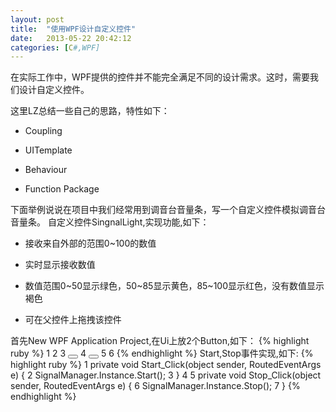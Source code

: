 ```yaml
---
layout: post
title:  "使用WPF设计自定义控件"
date:   2013-05-22 20:42:12
categories: [C#,WPF]
---
```

在实际工作中，WPF提供的控件并不能完全满足不同的设计需求。这时，需要我们设计自定义控件。

这里LZ总结一些自己的思路，特性如下：

* Coupling

* UITemplate

* Behaviour

* Function Package

下面举例说说在项目中我们经常用到调音台音量条，写一个自定义控件模拟调音台音量条。
自定义控件SingnalLight,实现功能,如下：

* 接收来自外部的范围0~100的数值

* 实时显示接收数值

* 数值范围0~50显示绿色，50~85显示黄色，85~100显示红色，没有数值显示褐色

* 可在父控件上拖拽该控件

首先New WPF Application Project,在Ui上放2个Button,如下：
{% highlight ruby %}
1     <Grid>
2         <StackPanel Orientation="Horizontal" VerticalAlignment="Bottom">
3             <Button Content="Start" Click="Start_Click"></Button>
4             <Button Content="Stop" Click="Stop_Click"></Button>
5         </StackPanel>
6     </Grid>
{% endhighlight %}
Start,Stop事件实现,如下:
{% highlight ruby %}
1         private void Start_Click(object sender, RoutedEventArgs e) {
2             SignalManager.Instance.Start();
3         }
4
5         private void Stop_Click(object sender, RoutedEventArgs e) {
6             SignalManager.Instance.Stop();
7         }
{% endhighlight %}
